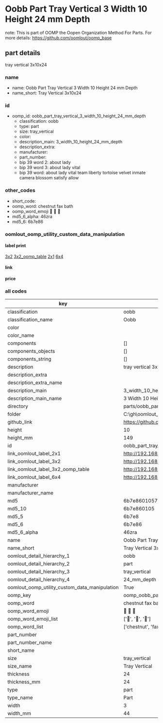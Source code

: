 # Oobb Part Tray Vertical 3 Width 10 Height 24 mm Depth  

note: This is part of OOMP the Oopen Organization Method For Parts. For more details: https://github.com/oomlout/oomp_base

##  part details
  



tray vertical 3x10x24



### name
* name: Oobb Part Tray Vertical 3 Width 10 Height 24 mm Depth
* name_short: Tray Vertical 3x10x24 
### id
* oomp_id: oobb_part_tray_vertical_3_width_10_height_24_mm_depth
  * classification: oobb
  * type: part
  * size: tray_vertical
  * color: 
  * description_main: 3_width_10_height_24_mm_depth
  * description_extra: 
  * manufacturer: 
  * part_number: 
  * bip 39 word 2: about lady
  * bip 39 word 3: about lady vital
  * bip 39 word: about lady vital team liberty tortoise velvet inmate camera blossom satisfy allow

### other_codes
* short_code: 
* oomp_word: chestnut fax bath
* oomp_word_emoji :chestnut: :fax: :bath:
* md5_6_alpha: 46zra
* md5_6: 6b7e86






### oomlout_oomp_utility_custom_data_manipulation
#### label print
[3x2](http://192.168.1.245:1112/?label=oomp%2046zra)
[3x2_oomp_table](http://192.168.1.108:1112/?label=oomp%2046zra)
[2x1](http://192.168.1.242:1112/?label=oomp%2046zra)
[6x4](http://192.168.1.55:1112/?label=oomp%2046zra)    

#### link

                              

#### price







### all codes 
| key | value |  
| --- | --- |  
| classification | oobb |  
| classification_name | Oobb |  
| color |  |  
| color_name |  |  
| components | [] |  
| components_objects | [] |  
| components_string | [] |  
| description | tray vertical 3x10x24 |  
| description_extra |  |  
| description_extra_name |  |  
| description_main | 3_width_10_height_24_mm_depth |  
| description_main_name | 3 Width 10 Height 24 mm Depth |  
| directory | parts/oobb_part_tray_vertical_3_width_10_height_24_mm_depth |  
| folder | C:\gh\oomlout_oobb_version_4_generated_parts\parts\oobb_part_tray_vertical_3_width_10_height_24_mm_depth |  
| github_link | https://github.com/oomlout/oomlout_oomp_part_src/tree/main/parts/oobb_part_tray_vertical_3_width_10_height_24_mm_depth |  
| height | 10 |  
| height_mm | 149 |  
| id | oobb_part_tray_vertical_3_width_10_height_24_mm_depth |  
| link_oomlout_label_2x1 | http://192.168.1.242:1112/?label=oomp%2046zra |  
| link_oomlout_label_3x2 | http://192.168.1.245:1112/?label=oomp%2046zra |  
| link_oomlout_label_3x2_oomp_table | http://192.168.1.108:1112/?label=oomp%2046zra |  
| link_oomlout_label_6x4 | http://192.168.1.55:1112/?label=oomp%2046zra |  
| manufacturer |  |  
| manufacturer_name |  |  
| md5 | 6b7e860105745e4396407debea1f2003 |  
| md5_10 | 6b7e860105 |  
| md5_5 | 6b7e8 |  
| md5_6 | 6b7e86 |  
| md5_6_alpha | 46zra |  
| name | Oobb Part Tray Vertical 3 Width 10 Height 24 mm Depth |  
| name_short | Tray Vertical 3x10x24  |  
| oomlout_detail_hierarchy_1 | oobb |  
| oomlout_detail_hierarchy_2 | part |  
| oomlout_detail_hierarchy_3 | tray_vertical |  
| oomlout_detail_hierarchy_4 | 24_mm_depth |  
| oomlout_oomp_utility_custom_data_manipulation | True |  
| oomp_key | oomp_oobb_part_tray_vertical_3_width_10_height_24_mm_depth |  
| oomp_word | chestnut fax bath |  
| oomp_word_emoji | :chestnut: :fax: :bath: |  
| oomp_word_emoji_list | [':chestnut:', ':fax:', ':bath:'] |  
| oomp_word_list | ['chestnut', 'fax', 'bath'] |  
| part_number |  |  
| part_number_name |  |  
| short_name |  |  
| size | tray_vertical |  
| size_name | Tray Vertical |  
| thickness | 24 |  
| thickness_mm | 24 |  
| type | part |  
| type_name | Part |  
| width | 3 |  
| width_mm | 44 |  
